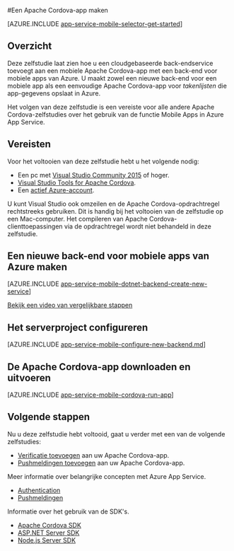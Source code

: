 <properties
    pageTitle="Een Cordova-app maken in Azure App Service Mobile Apps| Microsoft Azure"
    description="Volg deze zelfstudie om aan de slag te gaan met back-ends voor mobiele apps van Azure voor Apache Cordova-ontwikkeling."
    services="app-service\mobile"
    documentationCenter="javascript"
    authors="adrianhall"
    manager="erikre"
    editor=""
    tags=""
    keywords="cordova,javascript,mobiel,client" />

<tags
    ms.service="app-service-mobile"
    ms.workload="na"
    ms.tgt_pltfrm="mobile-html"
    ms.devlang="javascript"
    ms.topic="hero-article"
    ms.date="08/11/2016"
    ms.author="glenga"/>


#Een Apache Cordova-app maken

[AZURE.INCLUDE [app-service-mobile-selector-get-started](../../includes/app-service-mobile-selector-get-started.md)]

## Overzicht

Deze zelfstudie laat zien hoe u een cloudgebaseerde back-endservice toevoegt aan een mobiele Apache Cordova-app met een back-end voor mobiele apps van Azure.  U maakt zowel een nieuwe back-end voor een mobiele app als een eenvoudige Apache Cordova-app voor _takenlijsten_ die app-gegevens opslaat in Azure.

Het volgen van deze zelfstudie is een vereiste voor alle andere Apache Cordova-zelfstudies over het gebruik van de functie Mobile Apps in Azure App Service.

## Vereisten

Voor het voltooien van deze zelfstudie hebt u het volgende nodig:

* Een pc met [Visual Studio Community 2015] of hoger.
* [Visual Studio Tools for Apache Cordova].
* Een [actief Azure-account](https://azure.microsoft.com/pricing/free-trial/).

U kunt Visual Studio ook omzeilen en de Apache Cordova-opdrachtregel rechtstreeks gebruiken.  Dit is handig bij het voltooien van de zelfstudie op een Mac-computer.  Het compileren van Apache Cordova-clienttoepassingen via de opdrachtregel wordt niet behandeld in deze zelfstudie.

## Een nieuwe back-end voor mobiele apps van Azure maken

[AZURE.INCLUDE [app-service-mobile-dotnet-backend-create-new-service](../../includes/app-service-mobile-dotnet-backend-create-new-service.md)]

[Bekijk een video van vergelijkbare stappen](https://channel9.msdn.com/series/Azure-connected-services-with-Cordova/Azure-connected-services-task-1-Create-an-Azure-Mobile-App)

## Het serverproject configureren

[AZURE.INCLUDE [app-service-mobile-configure-new-backend.md](../../includes/app-service-mobile-configure-new-backend.md)]

## De Apache Cordova-app downloaden en uitvoeren

[AZURE.INCLUDE [app-service-mobile-cordova-run-app](../../includes/app-service-mobile-cordova-run-app.md)]

## Volgende stappen

Nu u deze zelfstudie hebt voltooid, gaat u verder met een van de volgende zelfstudies:

* [Verificatie toevoegen] aan uw Apache Cordova-app.
* [Pushmeldingen toevoegen] aan uw Apache Cordova-app.

Meer informatie over belangrijke concepten met Azure App Service.

* [Authentication]
* [Pushmeldingen]

Informatie over het gebruik van de SDK's.

* [Apache Cordova SDK]
* [ASP.NET Server SDK]
* [Node.js Server SDK]

<!-- Images. -->

<!-- URLs -->
[Azure Portal]: https://portal.azure.com/
[Visual Studio Community 2015]: http://www.visualstudio.com/
[Visual Studio Tools for Apache Cordova]: https://www.visualstudio.com/en-us/features/cordova-vs.aspx
[Verificatie toevoegen]: app-service-mobile-cordova-get-started-users.md
[Pushmeldingen toevoegen]: app-service-mobile-cordova-get-started-push.md
[Authentication]: app-service-mobile-auth.md
[Pushmeldingen]: ../notification-hubs/notification-hubs-push-notification-overview.md
[Apache Cordova SDK]: app-service-mobile-cordova-how-to-use-client-library.md
[ASP.NET Server SDK]: app-service-mobile-dotnet-backend-how-to-use-server-sdk.md
[Node.js Server SDK]: app-service-mobile-node-backend-how-to-use-server-sdk.md



<!--HONumber=Sep16_HO3-->


